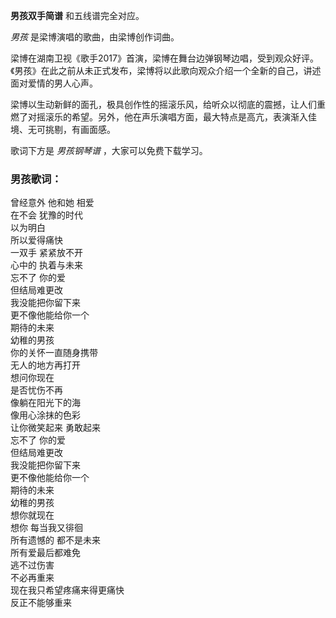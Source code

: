

**男孩双手简谱** 和五线谱完全对应。

_男孩_ 是梁博演唱的歌曲，由梁博创作词曲。

梁博在湖南卫视《歌手2017》首演，梁博在舞台边弹钢琴边唱，受到观众好评。《男孩》在此之前从未正式发布，梁博将以此歌向观众介绍一个全新的自己，讲述面对爱情的男人心声。

梁博以生动新鲜的面孔，极具创作性的摇滚乐风，给听众以彻底的震撼，让人们重燃了对摇滚乐的希望。另外，他在声乐演唱方面，最大特点是高亢，表演渐入佳境、无可挑剔，有画面感。

歌词下方是 _男孩钢琴谱_ ，大家可以免费下载学习。

### 男孩歌词：

曾经意外 他和她 相爱  
在不会 犹豫的时代  
以为明白  
所以爱得痛快  
一双手 紧紧放不开  
心中的 执着与未来  
忘不了 你的爱  
但结局难更改  
我没能把你留下来  
更不像他能给你一个  
期待的未来  
幼稚的男孩  
你的关怀一直随身携带  
无人的地方再打开  
想问你现在  
是否忧伤不再  
像躺在阳光下的海  
像用心涂抹的色彩  
让你微笑起来 勇敢起来  
忘不了 你的爱  
但结局难更改  
我没能把你留下来  
更不像他能给你一个  
期待的未来  
幼稚的男孩  
想你就现在  
想你 每当我又徘徊  
所有遗憾的 都不是未来  
所有爱最后都难免  
逃不过伤害  
不必再重来  
现在我只希望疼痛来得更痛快  
反正不能够重来

